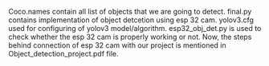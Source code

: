 Coco.names contain all list of objects that we are going to detect.
final.py contains implementation of object detcetion using esp 32 cam.
yolov3.cfg used for configuring of yolov3 model/algorithm.
esp32_obj_det.py is used to check whether the esp 32 cam is properly working or not.
Now, the steps behind connection of esp 32 cam with our project is mentioned in Object_detection_project.pdf file.
